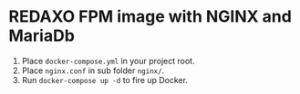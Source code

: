 # REDAXO FPM image with NGINX and MariaDb

1. Place `docker-compose.yml` in your project root.
2. Place `nginx.conf` in sub folder `nginx/`.
3. Run `docker-compose up -d` to fire up Docker.
